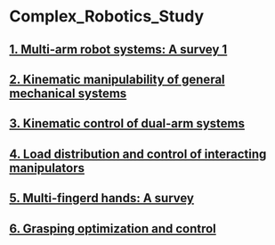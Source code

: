 # Complex_Robotics_Study

## [1. Multi-arm robot systems: A survey 1 ](Chapter1)
## [2. Kinematic manipulability of general mechanical systems](Chapter2)
## [3. Kinematic control of dual-arm systems](Chapter3)
## [4. Load distribution and control of interacting manipulators](Chapter4)
## [5. Multi-fingerd hands: A survey](Chapter5)
## [6. Grasping optimization and control](Chapter6)




